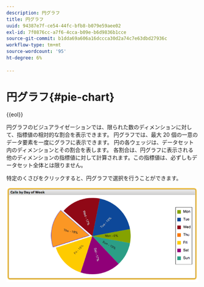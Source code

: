 ```yaml
---
description: 円グラフ
title: 円グラフ
uuid: 94387e7f-ce54-44fc-bfb8-b079e59aee02
exl-id: 7f0876cc-a7f6-4cca-b09e-b6d9836b1cce
source-git-commit: b1dda69a606a16dccca30d2a74c7e63dbd27936c
workflow-type: tm+mt
source-wordcount: '95'
ht-degree: 6%

---
```


# 円グラフ{#pie-chart}

{{eol}}

円グラフのビジュアライゼーションでは、限られた数のディメンションに対して、指標値の相対的な割合を表示できます。 円グラフでは、最大 20 個の一意のデータ要素を一度にグラフに表示できます。 円の各ウェッジは、データセット内のディメンションとその割合を表します。 各割合は、円グラフに表示される他のディメンションの指標値に対して計算されます。この指標値は、必ずしもデータセット全体とは限りません。

特定のくさびをクリックすると、円グラフで選択を行うことができます。

![](assets/pie_chart.png)
